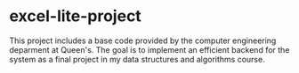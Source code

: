 # excel-lite-project

This project includes a base code provided by the computer engineering deparment at Queen's. The goal is to implement an efficient backend for the system
as a final project in my data structures and algorithms course.
